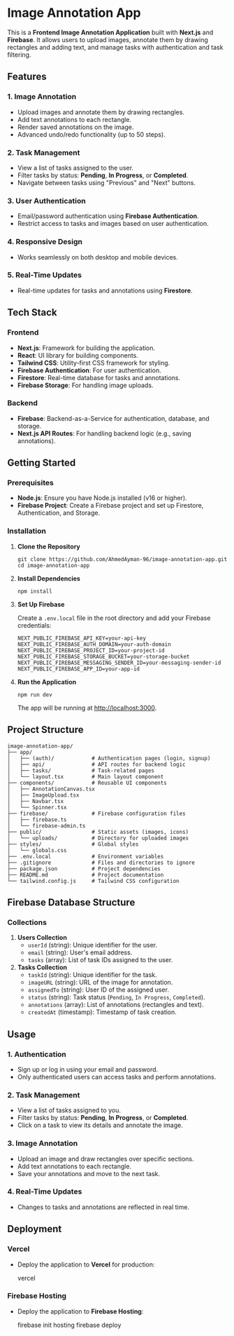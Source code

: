 # Image Annotation App

This is a **Frontend Image Annotation Application** built with **Next.js** and **Firebase**. It allows users to upload images, annotate them by drawing rectangles and adding text, and manage tasks with authentication and task filtering.

## Features

### 1\. Image Annotation

- Upload images and annotate them by drawing rectangles.
- Add text annotations to each rectangle.
- Render saved annotations on the image.
- Advanced undo/redo functionality (up to 50 steps).

### 2\. Task Management

- View a list of tasks assigned to the user.
- Filter tasks by status: **Pending**, **In Progress**, or **Completed**.
- Navigate between tasks using "Previous" and "Next" buttons.

### 3\. User Authentication

- Email/password authentication using **Firebase Authentication**.
- Restrict access to tasks and images based on user authentication.

### 4\. Responsive Design

- Works seamlessly on both desktop and mobile devices.

### 5\. Real-Time Updates

- Real-time updates for tasks and annotations using **Firestore**.

## Tech Stack

### Frontend

- **Next.js**: Framework for building the application.
- **React**: UI library for building components.
- **Tailwind CSS**: Utility-first CSS framework for styling.
- **Firebase Authentication**: For user authentication.
- **Firestore**: Real-time database for tasks and annotations.
- **Firebase Storage**: For handling image uploads.

### Backend

- **Firebase**: Backend-as-a-Service for authentication, database, and storage.
- **Next.js API Routes**: For handling backend logic (e.g., saving annotations).

## Getting Started

### Prerequisites

- **Node.js**: Ensure you have Node.js installed (v16 or higher).
- **Firebase Project**: Create a Firebase project and set up Firestore, Authentication, and Storage.

### Installation

1.  **Clone the Repository**

        git clone https://github.com/AhmedAyman-96/image-annotation-app.git
        cd image-annotation-app

2.  **Install Dependencies**

        npm install

3.  **Set Up Firebase**

    Create a `.env.local` file in the root directory and add your Firebase credentials:

        NEXT_PUBLIC_FIREBASE_API_KEY=your-api-key
        NEXT_PUBLIC_FIREBASE_AUTH_DOMAIN=your-auth-domain
        NEXT_PUBLIC_FIREBASE_PROJECT_ID=your-project-id
        NEXT_PUBLIC_FIREBASE_STORAGE_BUCKET=your-storage-bucket
        NEXT_PUBLIC_FIREBASE_MESSAGING_SENDER_ID=your-messaging-sender-id
        NEXT_PUBLIC_FIREBASE_APP_ID=your-app-id

4.  **Run the Application**

        npm run dev

    The app will be running at [http://localhost:3000](http://localhost:3000).

## Project Structure

    image-annotation-app/
    ├── app/
    │   ├── (auth)/            # Authentication pages (login, signup)
    │   ├── api/               # API routes for backend logic
    │   ├── tasks/             # Task-related pages
    │   └── layout.tsx         # Main layout component
    ├── components/            # Reusable UI components
    │   ├── AnnotationCanvas.tsx
    │   ├── ImageUpload.tsx
    │   ├── Navbar.tsx
    │   └── Spinner.tsx
    ├── firebase/              # Firebase configuration files
    │   ├── firebase.ts
    │   └── firebase-admin.ts
    ├── public/                # Static assets (images, icons)
    │   └── uploads/           # Directory for uploaded images
    ├── styles/                # Global styles
    │   └── globals.css
    ├── .env.local             # Environment variables
    ├── .gitignore             # Files and directories to ignore
    ├── package.json           # Project dependencies
    ├── README.md              # Project documentation
    └── tailwind.config.js     # Tailwind CSS configuration

## Firebase Database Structure

### Collections

1.  **Users Collection**
    - `userId` (string): Unique identifier for the user.
    - `email` (string): User's email address.
    - `tasks` (array): List of task IDs assigned to the user.
2.  **Tasks Collection**
    - `taskId` (string): Unique identifier for the task.
    - `imageURL` (string): URL of the image for annotation.
    - `assignedTo` (string): User ID of the assigned user.
    - `status` (string): Task status (`Pending`, `In Progress`, `Completed`).
    - `annotations` (array): List of annotations (rectangles and text).
    - `createdAt` (timestamp): Timestamp of task creation.

## Usage

### 1\. Authentication

- Sign up or log in using your email and password.
- Only authenticated users can access tasks and perform annotations.

### 2\. Task Management

- View a list of tasks assigned to you.
- Filter tasks by status: **Pending**, **In Progress**, or **Completed**.
- Click on a task to view its details and annotate the image.

### 3\. Image Annotation

- Upload an image and draw rectangles over specific sections.
- Add text annotations to each rectangle.
- Save your annotations and move to the next task.

### 4\. Real-Time Updates

- Changes to tasks and annotations are reflected in real time.

## Deployment

### Vercel

- Deploy the application to **Vercel** for production:

  vercel

### Firebase Hosting

- Deploy the application to **Firebase Hosting**:

  firebase init hosting
  firebase deploy
